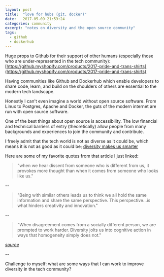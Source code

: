 ```yaml
---
layout: post
title:  "love for hubs (git, docker)"
date:   2017-05-09 21:53:24
categories: community
excerpt: "notes on diversity and the open source community"
tags:
  - github
  - dockerhub
---
```


Huge props to Github for their support of other humans (especially those who are under-represented in the tech community): [https://github.myshopify.com/products/2017-pride-and-trans-shirts](https://github.myshopify.com/products/2017-pride-and-trans-shirts)

Having communities like Github and Dockerhub which enable developers to share code, learn, and build on the shoulders of others are essential to the modern tech landscape.

Honestly I can't even imagine a world without open source software.  From Linux to Postgres, Apache and Docker, the guts of the modern internet are run with open source software.  

One of the best things about open source is accessibility.  The low financial and technical barriers of entry (theoretically) allow people from many backgrounds and experiences to join the community and contribute.  

I freely admit that the tech world is not as diverse as it could be, which means it is not as good as it could be; [diversity makes us smarter](https://www.scientificamerican.com/article/how-diversity-makes-us-smarter/)

Here are some of my favorite quotes from that article I just linked:

> "when we hear dissent from someone who is different from us, it provokes more thought than when it comes from someone who looks like us."

--

> "Being with similar others leads us to think we all hold the same information and share the same perspective. This perspective...is what hinders creativity and innovation."

--

> "When disagreement comes from a socially different person, we are prompted to work harder. Diversity jolts us into cognitive action in ways that homogeneity simply does not."

*[source](https://www.scientificamerican.com/article/how-diversity-makes-us-smarter/)*

--

Challenge to myself: what are some ways that I can work to improve diversity in the tech community?

